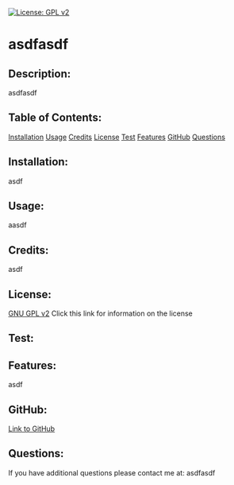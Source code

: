 [![License: GPL v2](https://img.shields.io/badge/License-GPL_v2-blue.svg)](https://www.gnu.org/licenses/old-licenses/gpl-2.0.en.html)
  
# asdfasdf 

## Description: 
asdfasdf

## Table of Contents: 
[Installation](#Installation)
[Usage](#Usage)
[Credits](#Credits)
[License](#License)
[Test](#Test)
[Features](#Features)
[GitHub](#GitHub)
[Questions](#Questions)

## Installation:
asdf

## Usage:
aasdf

## Credits:
asdf

## License:
[GNU GPL v2](https://www.gnu.org/licenses/old-licenses/gpl-2.0.en.html)
Click this link for information on the license


## Test:


## Features:
asdf

## GitHub:
[Link to GitHub](github.com/brett-c)

## Questions:
If you have additional questions please contact me at:
asdfasdf